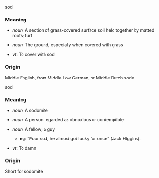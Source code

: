 sod
### Meaning
+ _noun_: A section of grass-covered surface soil held together by matted roots; turf
+ _noun_: The ground, especially when covered with grass

+ _vt_: To cover with sod

### Origin

Middle English, from Middle Low German, or Middle Dutch sode

sod
### Meaning
+ _noun_: A sodomite
+ _noun_: A person regarded as obnoxious or contemptible
+ _noun_: A fellow; a guy
    + __eg__: “Poor sod, he almost got lucky for once” (Jack Higgins).

+ _vt_: To damn

### Origin

Short for sodomite

